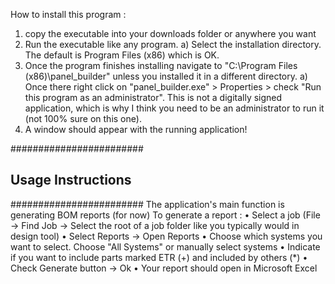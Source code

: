 How to install this program : 

1) copy the executable into your downloads folder or anywhere you want
2) Run the executable like any program.
	a) Select the installation directory. The default is Program Files (x86) 
	   which is OK.
3) Once the program finishes installing navigate to "C:\Program Files (x86)\panel_builder"
unless you installed it in a different directory. 
	a) Once there right click on "panel_builder.exe" > Properties > check 
	   "Run this program as an administrator".  This is not a digitally signed 
	   application, which is why I think you need to be an administrator to run
	   it (not 100% sure on this one). 
4) A window should appear with the running application! 

########################
## Usage Instructions ##
########################
The application's main function is generating BOM reports (for now)
To generate a report : 
• Select a job (File → Find Job → Select the root of a job folder 
  like you typically would in design tool)
• Select Reports → Open Reports
• Choose which systems you want to select. Choose "All Systems" or manually select 
  systems
• Indicate if you want to include parts marked ETR (+) and included by others (*)
• Check Generate button → Ok
• Your report should open in Microsoft Excel